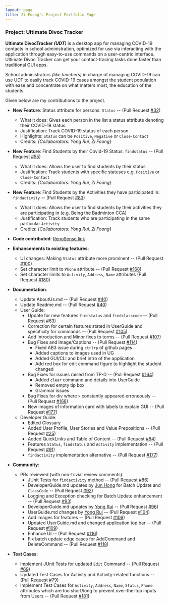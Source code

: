 ```yaml
---
layout: page
title: Zi Foong's Project Portfolio Page
---
```


### Project: Ultimate Divoc Tracker
**Ultimate DivocTracker _(UDT)_** is a desktop app for managing COVID-19 contacts in school administration, optimized for use via interacting with the application through easy-to-use commands on a user-centric interface.
Ultimate Divoc Tracker can get your contact-tracing tasks done faster than traditional GUI apps.

School administrators _(like teachers)_ in charge of managing COVID-19 can use UDT to easily track COVID-19 cases amongst the student population with ease and concentrate on what matters most, the education of the students.

Given below are my contributions to the project.
* **New Feature**: Status attribute for persons: `Status` -- (Pull Request [\#32](https://github.com/AY2122S2-CS2103T-T12-1/tp/pull/32))
  * What it does: Gives each person in the list a status attribute denoting their COVID-19 status.
  * Justification: Track COVID-19 status of each person
  * Highlights: `Status` can be `Positive`, `Negative` or `Close-Contact`
  * Credits: *{Collaborators: Yong Rui, Zi Foong}*


* **New Feature**: Find Students by their Covid-19 Status: `findstatus` -- (Pull Request [\#55](https://github.com/AY2122S2-CS2103T-T12-1/tp/pull/55))
  * What it does: Allows the user to find students by their status
  * Justification: Track students with specific statuses e.g. `Positive` or `Close-Contact`
  * Credits: *{Collaborators: Yong Rui, Zi Foong}*


* **New Feature**: Find Students by the Activities they have participated in: `findactivity` -- (Pull Request [\#83](https://github.com/AY2122S2-CS2103T-T12-1/tp/pull/83))
  * What it does: Allows the user to find students by their activities they are participating in (e.g. Being the Badminton CCA)
  * Justification: Track students who are participating in the same particular `Activity`
  * Credits: *{Collaborators: Yong Rui, Zi Foong}*


* **Code contributed**: [RepoSense link](https://nus-cs2103-ay2122s2.github.io/tp-dashboard/?search=lzf834&breakdown=true&sort=groupTitle&sortWithin=title&since=2022-02-18&timeframe=commit&mergegroup=&groupSelect=groupByRepos&checkedFileTypes=docs~functional-code~test-code~other)


* **Enhancements to existing features**:
  * UI changes: Making `Status` attribute more prominent -- (Pull Request [\#100](https://github.com/AY2122S2-CS2103T-T12-1/tp/pull/100))
  * Set character limit to `Phone` attribute -- (Pull Request [\#168](https://github.com/AY2122S2-CS2103T-T12-1/tp/pull/168))
  * Set character limits to `Activity`, `Address`, `Name` attributes (Pull Request [\#180](https://github.com/AY2122S2-CS2103T-T12-1/tp/pull/180))


* **Documentation**:
  * Update AboutUs.md -- (Pull Request [\#40](https://github.com/AY2122S2-CS2103T-T12-1/tp/pull/40))
  * Update Readme.md -- (Pull Request [\#40](https://github.com/AY2122S2-CS2103T-T12-1/tp/pull/40))
  * User Guide:
    * Update for new features `findstatus` and `findclasscode` -- (Pull Request [\#63](https://github.com/AY2122S2-CS2103T-T12-1/tp/pull/63))
    * Correction for certain features stated in UserGuide and specificity for commands -- (Pull Request [\#105](https://github.com/AY2122S2-CS2103T-T12-1/tp/pull/105))
    * Add Introduction and Minor fixes to terms -- (Pull Request [\#107](https://github.com/AY2122S2-CS2103T-T12-1/tp/pull/107))
    * Bug Fixes and Image/Captions -- (Pull Request [\#114](https://github.com/AY2122S2-CS2103T-T12-1/tp/pull/114))
      * Fixed AB3 issue during `ctrl+p` of github pages
      * Added captions to images used in UG
      * Added GUI/CLI and brief intro of the application
      * Add red box for edit command figure to highlight the student changed
    * Bug Fixes for issues raised from TP-D -- (Pull Request [\#164](https://github.com/AY2122S2-CS2103T-T12-1/tp/pull/164))
      * Added `clear` command and details into UserGuide
      * Removed empty tip box
      * Grammar issues
    * Bug Fixes for div where `>` constantly appeared erroneously -- (Pull Request [\#168](https://github.com/AY2122S2-CS2103T-T12-1/tp/pull/168))
    * New images of information card with labels to explain GUI -- (Pull Request [\#177](https://github.com/AY2122S2-CS2103T-T12-1/tp/pull/177))
  * Developer Guide:
    * Edited Glossary
    * Added User Profile, User Stories and Value Prepositions -- (Pull Request [\#25](https://github.com/AY2122S2-CS2103T-T12-1/tp/pull/25))
    * Added QuickLinks and Table of Content -- (Pull Request [\#84](https://github.com/AY2122S2-CS2103T-T12-1/tp/pull/84))
    * Features `Status`, `findstatus` and `Activity` implementation -- (Pull Request [\#91](https://github.com/AY2122S2-CS2103T-T12-1/tp/pull/91))
    * `findactivity` implementation alternative -- (Pull Request [\#177](https://github.com/AY2122S2-CS2103T-T12-1/tp/pull/177))


* **Community**:
  * PRs reviewed (with non-trivial review comments):
    * JUnit Tests for `findactivity` method -- (Pull Request [\#86](https://github.com/AY2122S2-CS2103T-T12-1/tp/pull/86))
    * DeveloperGuide.md updates by [Jun Hong](https://github.com/whoisjunhong) for Batch Update and `ClassCode` -- (Pull Request [\#92](https://github.com/AY2122S2-CS2103T-T12-1/tp/pull/92))
    * Logging and Exception checking for Batch Update enhancement -- (Pull Request [\#93](https://github.com/AY2122S2-CS2103T-T12-1/tp/pull/93))
    * DeveloperGuide.md updates by [Yong Rui](https://github.com/Fenway17) -- (Pull Request [\#96](https://github.com/AY2122S2-CS2103T-T12-1/tp/pull/96))
    * UserGuide.md changes by [Yong Rui](https://github.com/Fenway17) -- (Pull Request [\#104](https://github.com/AY2122S2-CS2103T-T12-1/tp/pull/104))
    * Add images for features -- (Pull Request [\#106](https://github.com/AY2122S2-CS2103T-T12-1/tp/pull/106))
    * Updated UserGuide.md and changed application top bar -- (Pull Request [\#109](https://github.com/AY2122S2-CS2103T-T12-1/tp/pull/109))
    * Enhance UI -- (Pull Request [\#116](https://github.com/AY2122S2-CS2103T-T12-1/tp/pull/116))
    * Fix batch update edge cases for AddCommand and DeleteCommand -- (Pull Request [\#118](https://github.com/AY2122S2-CS2103T-T12-1/tp/pull/118))


* **Test Cases**:
  * Implement JUnit Tests for updated `Edit` Command -- (Pull Request [\#69](https://github.com/AY2122S2-CS2103T-T12-1/tp/pull/69))
  * Updated Test Cases for Activity and Activity-related functions -- (Pull Request [\#79](https://github.com/AY2122S2-CS2103T-T12-1/tp/pull/79))
  * Implement Test Cases for `Activity`, `Address`, `Name`, `Status`, `Phone`  attributes which are too short/long to prevent over-the-top inputs from Users -- (Pull Request [\#181](https://github.com/AY2122S2-CS2103T-T12-1/tp/pull/181))
